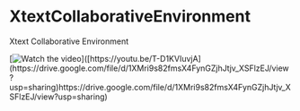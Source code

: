 # XtextCollaborativeEnvironment
Xtext Collaborative Environment

[![Watch the video]([https://img.youtube.com/vi/T-D1KVIuvjA/maxresdefault.jpg](https://drive.google.com/file/d/1A_Rt_drtE63BRqiuWgYt_ayLb3AZCfiz/view?usp=sharing))]([https://youtu.be/T-D1KVIuvjA](https://drive.google.com/file/d/1XMri9s82fmsX4FynGZjhJtjv_XSFlzEJ/view?usp=sharing)https://drive.google.com/file/d/1XMri9s82fmsX4FynGZjhJtjv_XSFlzEJ/view?usp=sharing)





